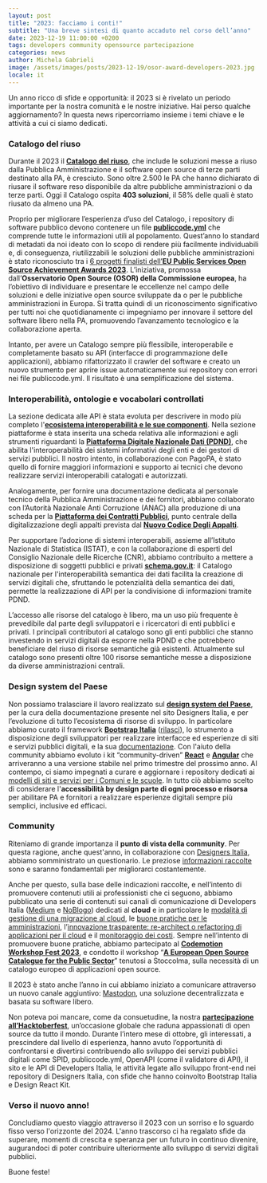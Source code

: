 ```yaml
---
layout: post
title: "2023: facciamo i conti!"
subtitle: "Una breve sintesi di quanto accaduto nel corso dell’anno"
date: 2023-12-19 11:00:00 +0200
tags: developers community opensource partecipazione
categories: news
author: Michela Gabrieli
image: /assets/images/posts/2023-12-19/osor-award-developers-2023.jpg
locale: it
---
```



Un anno ricco di sfide e opportunità: il 2023 si è rivelato un periodo
importante per la nostra comunità e le nostre iniziative. Hai perso qualche
aggiornamento? In questa news ripercorriamo insieme i temi chiave e le attività
a cui ci siamo dedicati.

### Catalogo del riuso

Durante il 2023 il **[Catalogo del
riuso](https://developers.italia.it/it/software)**, che include le soluzioni
messe a riuso dalla Pubblica Amministrazione e il software open source di terze
parti destinato alla PA, è cresciuto. Sono oltre 2.500 le PA che hanno
dichiarato di riusare il software reso disponibile da altre pubbliche
amministrazioni o da terze parti. Oggi il Catalogo ospita **403 soluzioni**, il
58% delle quali è stato riusato da almeno una PA.

Proprio per migliorare l’esperienza d’uso del Catalogo, i repository di software
pubblico devono contenere un file
**[publiccode.yml](https://docs.italia.it/italia/developers-italia/publiccodeyml/it/master/)**
che comprende tutte le informazioni utili al popolamento. Quest’anno lo standard
di metadati da noi ideato con lo scopo di rendere più facilmente individuabili
e, di conseguenza, riutilizzabili le soluzioni delle pubbliche amministrazioni è
stato riconosciuto tra i [6 progetti finalisti dell’**EU Public Services Open
Source Achievement Awards
2023**](https://developers.italia.it/it/news/2023/10/20/premio-osor-2023-publiccode-yml-tra-i-progetti-finalisti).
L’iniziativa, promossa dall’**Osservatorio Open Source (OSOR) della Commissione
europea**, ha l’obiettivo di individuare e presentare le eccellenze nel campo
delle soluzioni e delle iniziative open source sviluppate da o per le pubbliche
amministrazioni in Europa. Si tratta quindi di un riconoscimento significativo
per tutti noi che quotidianamente ci impegniamo per innovare il settore del
software libero nella PA, promuovendo l’avanzamento tecnologico e la
collaborazione aperta.

Intanto, per avere un Catalogo sempre più flessibile, interoperabile e
completamente basato su API (interfacce di programmazione delle applicazioni),
abbiamo rifattorizzato il crawler del software e creato un nuovo strumento per
aprire issue automaticamente sui repository con errori nei file publiccode.yml.
Il risultato è una semplificazione del sistema.

### Interoperabilità, ontologie e vocabolari controllati

La sezione dedicata alle API è stata evoluta per descrivere in modo più completo
l'**[ecosistema interoperabilità e le sue
componenti](https://www.developers.italia.it/it/interoperabilita/)**. Nella
sezione piattaforme è stata inserita una scheda relativa alle informazioni e
agli strumenti riguardanti la **[Piattaforma Digitale Nazionale Dati
(PDND)](https://developers.italia.it/it/pdnd/)**, che abilita l'interoperabilità
dei sistemi informativi degli enti e dei gestori di servizi pubblici. Il nostro
intento, in collaborazione con PagoPA, è stato quello di fornire maggiori
informazioni e supporto ai tecnici che devono realizzare servizi interoperabili
catalogati e autorizzati.

Analogamente, per fornire una documentazione dedicata al personale tecnico della
Pubblica Amministrazione e dei fornitori, abbiamo collaborato con l’Autorità
Nazionale Anti Corruzione (ANAC) alla produzione di una scheda per la
**[Piattaforma dei Contratti
Pubblici](https://developers.italia.it/it/piattaforma-contratti-pubblici/)**,
punto centrale della digitalizzazione degli appalti prevista dal **[Nuovo Codice
Degli
Appalti](https://www.normattiva.it/uri-res/N2Ls?urn:nir:stato:decreto.legislativo:2023-03-31;36)**.

Per supportare l’adozione di sistemi interoperabili, assieme all’Istituto
Nazionale di Statistica (ISTAT), e con la collaborazione di esperti del
Consiglio Nazionale delle Ricerche (CNR), abbiamo contribuito a mettere a
disposizione di soggetti pubblici e privati
**[schema.gov.it](https://schema.gov.it)**: il Catalogo nazionale per
l'interoperabilità semantica dei dati facilita la creazione di servizi digitali
che, sfruttando le potenzialità della semantica dei dati, permette la
realizzazione di API per la condivisione di informazioni tramite PDND.

L’accesso alle risorse del catalogo è libero, ma un uso più frequente è
prevedibile dal parte degli sviluppatori e i ricercatori di enti pubblici e
privati. I principali contributori al catalogo sono gli enti pubblici che stanno
investendo in servizi digitali da esporre nella PDND e che potrebbero
beneficiare del riuso di risorse semantiche già esistenti. Attualmente sul
catalogo sono presenti oltre 100 risorse semantiche messe a disposizione da
diverse amministrazioni centrali.

### Design system del Paese

Non possiamo tralasciare il lavoro realizzato sul **[design system del
Paese](https://designers.italia.it/design-system/come-iniziare/)**, per la cura
della documentazione presente nel sito Designers Italia, e per l’evoluzione di
tutto l’ecosistema di risorse di sviluppo. In particolare abbiamo curato il
framework **[Bootstrap Italia](https://github.com/italia/bootstrap-italia)**
([rilasci](https://github.com/italia/bootstrap-italia/releases)), lo strumento a
disposizione degli sviluppatori per realizzare interfacce ed esperienze di siti
e servizi pubblici digitali, e la sua
[documentazione](https://italia.github.io/bootstrap-italia/). Con l'aiuto della
community abbiamo evoluto i kit “community-driven”
**[React](https://github.com/italia/design-react-kit)** e
**[Angular](https://github.com/italia/design-angular-kit/)** che arriveranno a
una versione stabile nel primo trimestre del prossimo anno. Al contempo, ci
siamo impegnati a curare e aggiornare i repository dedicati ai [modelli di siti
e servizi per i Comuni e le scuole](https://designers.italia.it/modelli/). In
tutto ciò abbiamo scelto di considerare l'**accessibilità by design parte di
ogni processo e risorsa** per abilitare PA e fornitori a realizzare esperienze
digitali sempre più semplici, inclusive ed efficaci.

### Community

Riteniamo di grande importanza il **punto di vista della community**. Per questa
ragione, anche quest'anno, in collaborazione con [Designers
Italia](https://designers.italia.it/), abbiamo somministrato un questionario. Le
preziose [informazioni
raccolte](https://developers.italia.it/it/news/2023/07/11/come-cambia-la-community-di-developers-italia-e-designers-italia)
sono e saranno fondamentali per migliorarci costantemente.

Anche per questo, sulla base delle indicazioni raccolte, e nell’intento di
promuovere contenuti utili ai professionisti che ci seguono, abbiamo pubblicato
una serie di contenuti sui canali di comunicazione di Developers Italia
([Medium](https://medium.com/developers-italia) e
[NoBlogo](https://noblogo.org/developers-italia/)) dedicati al **cloud** e in
particolare le [modalità di gestione di una migrazione al
cloud](https://medium.com/developers-italia/come-gestire-una-migrazione-al-cloud-d8b7820177a8),
le [buone pratiche per le
amministrazioni](https://medium.com/developers-italia/la-responsabilit%C3%A0-ai-tempi-del-cloud-buone-pratiche-per-le-amministrazioni-ed42b30fcb4b),
l’[innovazione trasparente: re-architect o refactoring di applicazioni per il
cloud](https://medium.com/developers-italia/linnovazione-trasparente-re-architect-o-refactoring-di-applicazioni-per-il-cloud-c94f53df1c8d)
e il [monitoraggio dei
costi](https://medium.com/developers-italia/il-monitoraggio-dei-costi-cloud-82aae39a2e81).
Sempre nell’intento di promuovere buone pratiche, abbiamo partecipato al
**[Codemotion Workshop Fest
2023](https://developers.italia.it/it/news/2023/03/21/Codemodio-WS-Fest-Guida-galattica-per-maintainer)**,
e condotto il workshop “**[A European Open Source Catalogue for the Public
Sector](https://developers.italia.it/it/news/2023/05/29/developers-italia-a-stoccolma-punto-futuro-digitale-europa)**”
tenutosi a Stoccolma, sulla necessità di un catalogo europeo di applicazioni
open source.

Il 2023 è stato anche l’anno in cui abbiamo iniziato a comunicare attraverso un
nuovo canale aggiuntivo: [Mastodon](https://mastodon.uno/@developersITA), una
soluzione decentralizzata e basata su software libero.

Non poteva poi mancare, come da consuetudine, la nostra **[partecipazione
all’Hacktoberfest](https://developers.italia.it/it/news/2023/10/12/hacktoberfest-2023)**,
un’occasione globale che raduna appassionati di open source da tutto il mondo.
Durante l’intero mese di ottobre, gli interessati, a prescindere dal livello di
esperienza, hanno avuto l’opportunità di confrontarsi e divertirsi contribuendo
allo sviluppo dei servizi pubblici digitali come SPID, publiccode.yml, OpenAPI
(come il validatore di API), il sito e le API di Developers Italia, le attività
legate allo sviluppo front-end nei repository di Designers Italia, con sfide che
hanno coinvolto Bootstrap Italia e Design React Kit.

### Verso il nuovo anno!

Concludiamo questo viaggio attraverso il 2023 con un sorriso e lo sguardo fisso
verso l'orizzonte del 2024. L'anno trascorso ci ha regalato sfide da superare,
momenti di crescita e speranza per un futuro in continuo divenire, augurandoci
di poter contribuire ulteriormente allo sviluppo di servizi digitali pubblici.

Buone feste!
